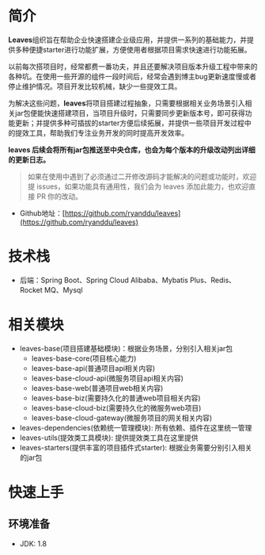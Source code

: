 # 简介

**Leaves**组织旨在帮助企业快速搭建企业级应用，并提供一系列的基础能力，并提供多种便捷starter进行功能扩展，方便使用者根据项目需求快速进行功能拓展。

以前每次搭项目时，经常都费一番功夫，并且还要解决项目版本升级工程中带来的各种坑。在使用一些开源的组件一段时间后，经常会遇到博主bug更新速度慢或者停止维护情况。项目开发比较机械，缺少一些提效工具。

为解决这些问题，**leaves**将项目搭建过程抽象，只需要根据相关业务场景引入相关jar包便能快速搭建项目，当项目升级时，只需要同步更新版本号，即可获得功能更新；并提供多种可插拔的starter方便后续拓展，并提供一些项目开发过程中的提效工具，帮助我们专注业务开发的同时提高开发效率。

**leaves 后续会将所有jar包推送至中央仓库，也会为每个版本的升级改动列出详细的更新日志。**

> 如果在使用中遇到了必须通过二开修改源码才能解决的问题或功能时，欢迎提 issues，如果功能具有通用性，我们会为 leaves 添加此能力，也欢迎直接 PR 你的改动。

- Github地址：[https://github.com/ryanddu/leaves](https://github.com/ryanddu/leaves)

# 技术栈

- 后端：Spring Boot、Spring Cloud Alibaba、Mybatis Plus、Redis、Rocket MQ、Mysql

# 相关模块

- leaves-base(项目搭建基础模块)：根据业务场景，分别引入相关jar包
  - leaves-base-core(项目核心能力)
  - leaves-base-api(普通项目api相关内容)
  - leaves-base-cloud-api(微服务项目api相关内容) 
  - leaves-base-web(普通项目web相关内容) 
  - leaves-base-biz(需要持久化的普通web项目相关内容) 
  - leaves-base-cloud-biz(需要持久化的微服务web项目) 
  - leaves-base-cloud-gateway(微服务项目的网关相关内容) 
- leaves-dependencies(依赖统一管理模块): 所有依赖、插件在这里统一管理
- leaves-utils(提效类工具模块):  提供提效类工具在这里提供
- leaves-starters(提供丰富的项目插件式starter): 根据业务需要分别引入相关的jar包 

# 快速上手

## 环境准备

- JDK: 1.8


